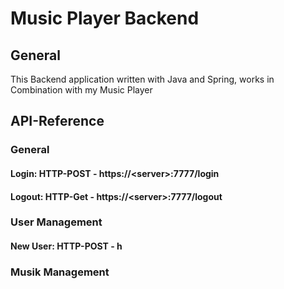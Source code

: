 # Music Player Backend
## General
This Backend application written with Java and Spring, works in Combination with my Music Player

## API-Reference

### General
#### Login: HTTP-POST - https://\<server>:7777/login
#### Logout: HTTP-Get - https://\<server>:7777/logout
### User Management
#### New User: HTTP-POST - h
### Musik Management